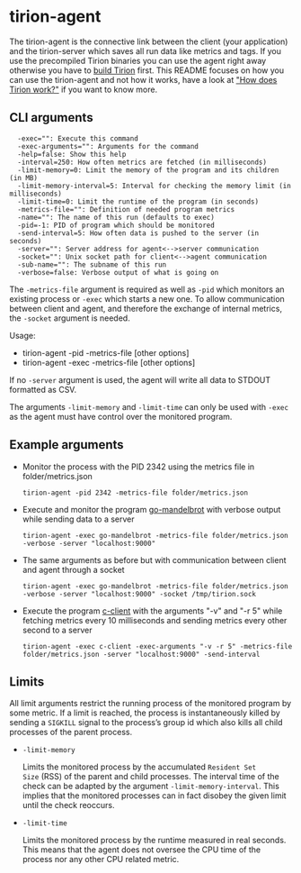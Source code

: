 # tirion-agent

The tirion-agent is the connective link between the client (your application) and the tirion-server which saves all run data like metrics and tags. If you use the precompiled Tirion binaries you can use the agent right away otherwise you have to [build Tirion](/#how-to-build-tirion) first. This README focuses on how you can use the tirion-agent and not how it works, have a look at ["How does Tirion work?"](/#how-does-tirion-work) if you want to know more.

## CLI arguments

```
  -exec="": Execute this command
  -exec-arguments="": Arguments for the command
  -help=false: Show this help
  -interval=250: How often metrics are fetched (in milliseconds)
  -limit-memory=0: Limit the memory of the program and its children (in MB)
  -limit-memory-interval=5: Interval for checking the memory limit (in milliseconds)
  -limit-time=0: Limit the runtime of the program (in seconds)
  -metrics-file="": Definition of needed program metrics
  -name="": The name of this run (defaults to exec)
  -pid=-1: PID of program which should be monitored
  -send-interval=5: How often data is pushed to the server (in seconds)
  -server="": Server address for agent<-->server communication
  -socket="": Unix socket path for client<-->agent communication
  -sub-name="": The subname of this run
  -verbose=false: Verbose output of what is going on
```

The <code>-metrics-file</code> argument is required as well as <code>-pid</code> which monitors an existing process or <code>-exec</code> which starts a new one. To allow communication between client and agent, and therefore the exchange of internal metrics, the <code>-socket</code> argument is needed.

Usage:

* tirion-agent -pid <pid> -metrics-file <json file> [other options]
* tirion-agent -exec <program> -metrics-file <json file> [other options]

If no <code>-server</code> argument is used, the agent will write all data to STDOUT formatted as CSV.

The arguments <code>-limit-memory</code> and <code>-limit-time</code> can only be used with <code>-exec</code> as the agent must have control over the monitored program.

## Example arguments

* Monitor the process with the PID 2342 using the metrics file in folder/metrics.json
	<pre><code>tirion-agent -pid 2342 -metrics-file folder/metrics.json</code></pre>

* Execute and monitor the program [go-mandelbrot](/examples/go-mandelbrot) with verbose output while sending data to a server
	<pre><code>tirion-agent -exec go-mandelbrot -metrics-file folder/metrics.json -verbose -server "localhost:9000"</code></pre>

* The same arguments as before but with communication between client and agent through a socket
	<pre><code>tirion-agent -exec go-mandelbrot -metrics-file folder/metrics.json -verbose -server "localhost:9000" -socket /tmp/tirion.sock</code></pre>

* Execute the program [c-client](/clients/c-client) with the arguments "-v" and "-r 5" while fetching metrics every 10 milliseconds and sending metrics every other second to a server
	<pre><code>tirion-agent -exec c-client -exec-arguments "-v -r 5" -metrics-file folder/metrics.json -server "localhost:9000" -send-interval</code></pre>

## Limits

All limit arguments restrict the running process of the monitored program by some metric. If a limit is reached, the process is instantaneously killed by sending a <code>SIGKILL</code> signal to the process’s group id which also kills all child processes of the parent process.

* <code>-limit-memory</code>

    Limits the monitored process by the accumulated <code>Resident Set Size</code> (RSS) of the parent and child processes. The interval time of the check can be adapted by the argument <code>-limit-memory-interval</code>. This implies that the monitored processes can in fact disobey the given limit until the check reoccurs.

* <code>-limit-time</code>

    Limits the monitored process by the runtime measured in real seconds. This means that the agent does not oversee the CPU time of the process nor any other CPU related metric.

